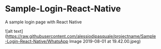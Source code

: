 # Sample-Login-React-Native
A sample login page with React Native

![alt text](https://raw.githubusercontent.com/alessiodipasquale/projectname/Sample-Login-React-Native/WhatsApp Image 2019-08-01 at 19.42.00.jpeg)

